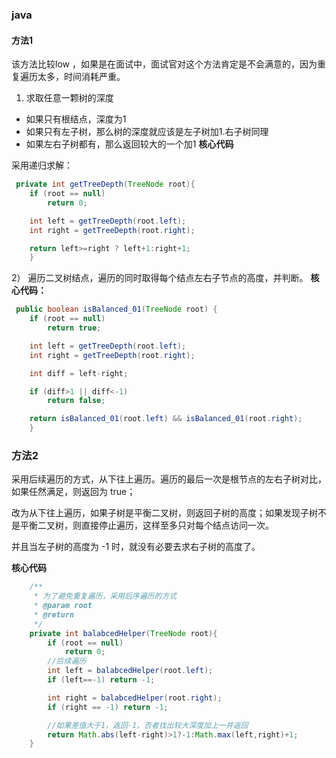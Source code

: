 ### java

#### 方法1
该方法比较low ，如果是在面试中，面试官对这个方法肯定是不会满意的，因为重复遍历太多，时间消耗严重。

1) 求取任意一颗树的深度

- 如果只有根结点，深度为1
- 如果只有左子树，那么树的深度就应该是左子树加1.右子树同理
- 如果左右子树都有，那么返回较大的一个加1
**核心代码** 

采用递归求解：

```java
 private int getTreeDepth(TreeNode root){
	if (root == null)
		return 0;

	int left = getTreeDepth(root.left);
	int right = getTreeDepth(root.right);

	return left>=right ? left+1:right+1;
    }
```

2） 遍历二叉树结点，遍历的同时取得每个结点左右子节点的高度，并判断。
**核心代码：**

```java
 public boolean isBalanced_01(TreeNode root) {
	if (root == null)
		return true;

	int left = getTreeDepth(root.left);
	int right = getTreeDepth(root.right);

	int diff = left-right;

	if (diff>1 || diff<-1)
		return false;

	return isBalanced_01(root.left) && isBalanced_01(root.right);
    }
```

### 方法2

采用后续遍历的方式，从下往上遍历。遍历的最后一次是根节点的左右子树对比，如果任然满足，则返回为 true；

改为从下往上遍历，如果子树是平衡二叉树，则返回子树的高度；如果发现子树不是平衡二叉树，则直接停止遍历，这样至多只对每个结点访问一次。

并且当左子树的高度为 -1 时，就没有必要去求右子树的高度了。

**核心代码**

```java
	/**
     * 为了避免重复遍历，采用后序遍历的方式
     * @param root
     * @return
     */
    private int balabcedHelper(TreeNode root){
        if (root == null)
            return 0;
        //后续遍历
        int left = balabcedHelper(root.left);
        if (left==-1) return -1;

        int right = balabcedHelper(root.right);
        if (right == -1) return -1;

        //如果差值大于1，返回-1，否者找出较大深度加上一并返回
        return Math.abs(left-right)>1?-1:Math.max(left,right)+1;
    }
```




